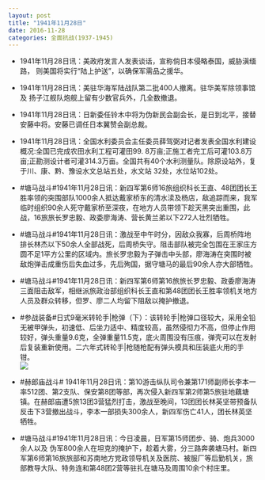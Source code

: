 ```yaml
---
layout: post
title: "1941年11月28日"
date: 2016-11-28
categories: 全面抗战(1937-1945)
---
```


<meta name="referrer" content="no-referrer" />

- 1941年11月28日讯：美政府发言人发表谈话，宣称倘日本侵略泰国，威胁滇缅路， 则美国将实行“陆上护送”，以确保军需品之援华。 

- 1941年11月28日讯：美驻华海军陆战队第二批400人撤离。驻华美军除领事馆及 扬子江舰队炮舰上留有少数官兵外，几全数撤退。 

- 1941年11月28日讯：日新委任铃木中将为伪新民会副会长，是日到北平，接替安藤中将。安藤已调任日本翼赞会副总裁。 

- 1941年11月28日讯：全国水利委员会主任委员薛驾弼对记者发表全国水利建设概况:全国已完成农田水利工程可灌田99. 8万亩;正施工者完工后可灌103.8万亩;正勘测设计者可灌314.3万亩。全国共有40个水利测量队。除原设站外，复于川、康、黔、豫设水文总站五处，水文站 32处，水位站102处。 

- #塘马战斗#1941年11月28日讯：新四军第6师16旅组织科长王直、48团团长王胜率领的突围部队1000余人抵达戴家桥东的清水渎及杨店，敌追踪而来，我军临时组织90余人死守戴家桥至深夜，在地方人员带领下趁天黑突出重围，此战，16旅旅长罗忠毅、政委廖海涛、营长黄兰弟以下272人壮烈牺牲。 

- #塘马战斗#1941年11月28日讯：激战至中午时分，因敌众我寡，后周桥阵地排长林杰以下50余人全部战死，后周桥失守。阻击部队被完全包围在王家庄方圆不足1平方公里的区域内。旅长罗忠毅为子弹击中头部，廖海涛在突围时被敌炮弹击成重伤后失血过多，先后殉国，据守塘马的最后90余人亦大部牺牲。 

- #塘马战斗#1941年11月28日讯：新四军第6师第16旅旅长罗忠毅、政委廖海涛三面阻击敌军，相继派旅政治部组织科长王直和第48团团长王胜率领机关地方人员及群众转移，但罗、廖二人均留下阻敌以掩护撤退。 

- #参战装备#日式9毫米转轮手|枪弹（下）：该转轮手|枪弹口径较大，采用全铅无被甲弹头，初速低、后坐力适中、精度较高，虽然侵彻力不高，但停止作用较好，弹头重量9.6克，全弹重量11.5克，底火周围没有压痕，弹壳可以在发射后复装重新使用。二六年式转轮手|枪随枪配有弹头模具和压装底火用的手钳。 <br/><img src="https://ww2.sinaimg.cn/large/aca367d8jw1fa7lbe7o3xj20as0huwh1.jpg" />

- #赫郎庙战斗# 1941年11月28日讯：第10游击纵队司令兼第171师副师长李本一率512团、第2支队、保安第8团等部，再次侵入新四军第2师第5旅驻地藕塘镇。在赫郎庙遭5旅13团3营猛烈打击，激战至晚间，13团团长林英坚带预备队反击下3营撤出战斗，李本一部损失300余人，新四军伤亡41人，团长林英坚牺牲。 

- #塘马战斗#1941年11月28日讯：今日凌晨，日军第15师团步、骑、炮兵3000余人以及 伪军800余人在坦克的掩护下，趁着大雾，分三路奔袭塘马村。新四军第6师第16旅旅部和苏南地方党政领导机关及医院、被服厂等后勤机关，旅部教导大队、特务连和第48团2营等驻扎在塘马及周围10余个村庄里。 

